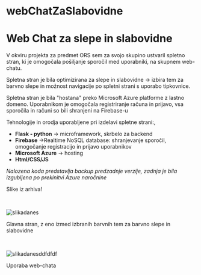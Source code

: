 # webChatZaSlabovidne
<h1> Web Chat za slepe in slabovidne </h1>
<p>V okviru projekta za predmet ORS sem za svojo skupino ustvaril spletno stran, ki je omogočala pošiljanje sporočil med uporabniki, na skupnem web-chatu.</p>
<p>Spletna stran je bila optimizirana za slepe in slabovidne -> izbira tem za barvno slepe in možnost navigacije po spletni strani s uporabo tipkovnice.</p>
<p>Spletna stran je bila "hostana" preko Microsoft Azure platforme z lastno domeno. Uporabnikom je omogočala registriranje računa in prijavo, vsa sporočila in računi so bili shranjeni na Firebase-u</p>
<p>Tehnologije in orodja uporabljene pri izdelavi spletne strani:,</p>
  <ul>
<li><b>Flask - python</b> -> microframework, skrbelo za backend</li>
<li><b>Firebase</b> ->Realtime NoSQL database: shranjevanje sporočil, omogočanje registracijo in prijavo uporabnikov</li>
<li><b>Microsoft Azure</b> -> hosting</li>
 <li><b>Html/CSS/JS</b></li> 
</ul>
<i>Nalozena koda predstavlja backup predzadnje verzije, zadnja je bila izgubljena po prekinitvi Azure naročnine</i>
<p>Slike iz arhiva!</p>
</br>

![slikadanes](https://user-images.githubusercontent.com/55513538/125213022-2b641480-e2b1-11eb-9ebe-6682f02f8dd2.png)


<p>Glavna stran, z eno izmed izbranih barvnih tem za barvno slepe in slabovidne</p>
</br>

![slikadanesddfdfdf](https://user-images.githubusercontent.com/55513538/125212947-e2ac5b80-e2b0-11eb-88e7-3cb43752aad6.png)
<p>Uporaba web-chata </p>

